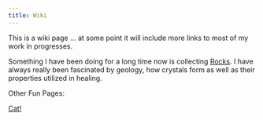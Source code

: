 ```yaml
---
title: Wiki
---
```

<!-- <style>  -->
  <!-- body {
  background-image: url(images/coffeebean.jpeg);
  background-repeat:repeat; 
  background-size: 10em;
}
/* *{color:#000;} */ -->
<!-- </style> -->



This is a wiki page ... at some point it will include more links to most of my work in progresses.

Something I have been doing for a long time now is collecting [Rocks](rocks.html). I have always really been fascinated by geology, how crystals form as well as their properties utilized in healing. 

Other Fun Pages: 

[Cat!](cat!.html)
 